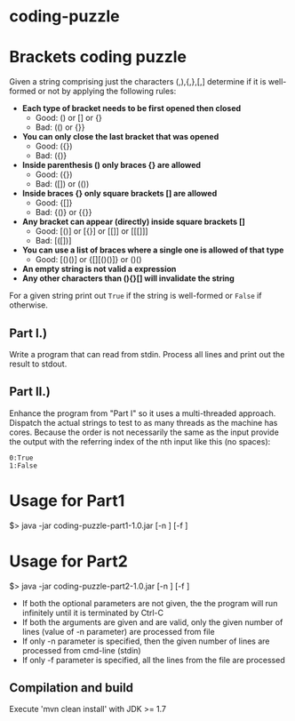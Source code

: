 # coding-puzzle
Brackets coding puzzle
======================

Given a string comprising just the characters (,),{,},[,] determine if
it is well-formed or not by applying the following rules:
* **Each type of bracket needs to be first opened then closed**
  * Good: () or [] or {}
  * Bad: (() or {}}
* **You can only close the last bracket that was opened**
  * Good: ({})
  * Bad: ({)}
* **Inside parenthesis () only braces {} are allowed**
  * Good: ({})
  * Bad: ([]) or (())
* **Inside braces {} only square brackets [] are allowed**
  * Good: {[]}
  * Bad: {()} or {{}}
* **Any bracket can appear (directly) inside square brackets []**
  * Good: [()] or [{}] or [[]] or [[[]]]
  * Bad: [([])]
* **You can use a list of braces where a single one is allowed of that type**
  * Good: \[()()] or {\[][()()]} or ()()
* **An empty string is not valid a expression**
* **Any other characters than (){}[] will invalidate the string**

For a given string print out ``True`` if the string is well-formed or
``False`` if otherwise.

Part I.)
--------

Write a program that can read from stdin. Process all lines and print
out the result to stdout. 

Part II.)
--------- 

Enhance the program from "Part I" so it uses a multi-threaded
approach. Dispatch the actual strings to test to as many threads as
the machine has cores. Because the order is not necessarily the same
as the input provide the output with the referring index of the nth
input like this (no spaces):

```
0:True 
1:False
```

Usage for Part1
===============

$> java -jar coding-puzzle-part1-1.0.jar \[-n <numberOfLinesToBeRead>] [-f <file>]

Usage for Part2
===============

$> java -jar coding-puzzle-part2-1.0.jar \[-n <numberOfLinesToBeRead>] [-f <file>]

* If both the optional parameters are not given, the the program will run infinitely until it is terminated by Ctrl-C 
* If both the arguments are given and are valid, only the given number of lines (value of -n parameter) are processed from file 
* If only -n parameter is specified, then the given number of lines are processed from cmd-line (stdin) 
* If only -f parameter is specified, all the lines from the file are processed 

Compilation and build
---------------------

Execute 'mvn clean install' with JDK >= 1.7
